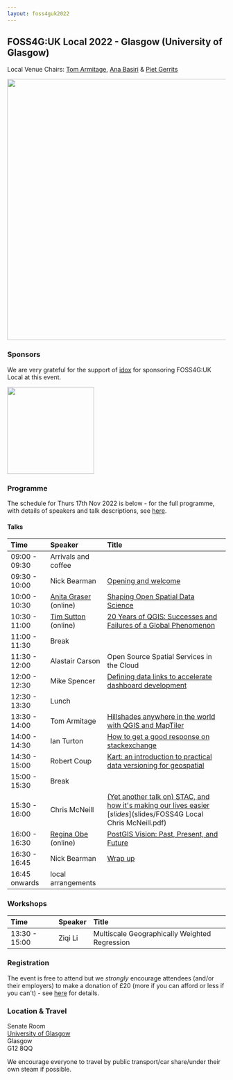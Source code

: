 ```yaml
---
layout: foss4guk2022
---
```


## FOSS4G:UK Local 2022 - Glasgow (University of Glasgow)

Local Venue Chairs: [Tom Armitage](https://twitter.com/MapNav_Tom), [Ana Basiri](https://twitter.com/anahidbasiri) & [Piet Gerrits](https://pgerrits.com/)

<img src="images/uni-of-glasgow.jpg" width="600" align="middle">

### Sponsors
We are very grateful for the support of [idox](https://www.thinkwhere.com/) for sponsoring FOSS4G:UK Local at this event. 

[<img src="images/idox_logo.jpg" width="200" align="middle">](https://www.thinkwhere.com/)

### Programme

The schedule for Thurs 17th Nov 2022 is below - for the full programme, with details of speakers and talk descriptions, see [here](https://docs.google.com/spreadsheets/d/1ChtOtqO0PfZ2ckiZqqJxyV3VhP3Xm-WnkJ6NwZ2UVTM).

#### Talks

Time | Speaker | Title 
:-----|:-----|:-----
09:00 - 09:30|Arrivals and coffee 
09:30 - 10:00|Nick Bearman| [Opening and welcome](https://www.youtube.com/watch?v=DLwNwLpkwOI&list=PLCvveKqdciOnXD8evjaRrDGLkp7vIDNKp&index=5)
10:00 - 10:30|[Anita Graser](https://anitagraser.com/) (online) | [Shaping Open Spatial Data Science](https://www.youtube.com/watch?v=Iza34-rtQ4A&list=PLCvveKqdciOnXD8evjaRrDGLkp7vIDNKp&index=4)
10:30 - 11:00|[Tim Sutton](https://kartoza.com/the_team/HR-EMP-00002/) (online)| [20 Years of QGIS: Successes and Failures of a Global Phenomenon](https://www.youtube.com/watch?v=UJWmX16rVQc&list=PLCvveKqdciOnXD8evjaRrDGLkp7vIDNKp&index=3)
11:00 - 11:30| Break
11:30 - 12:00 | Alastair Carson	 | Open Source Spatial Services in the Cloud 
12:00 - 12:30 | Mike Spencer	| [Defining data links to accelerate dashboard development](https://www.youtube.com/watch?v=WOl3eRdwsKc&list=PLCvveKqdciOkWG1LlYTrTAlwinlFtRBAD&index=2)
12:30 - 13:30 | Lunch 
13:30 - 14:00 | Tom Armitage	| [Hillshades anywhere in the world with QGIS and MapTiler](https://www.youtube.com/watch?v=YEQ4krIUn_g&list=PLCvveKqdciOkWG1LlYTrTAlwinlFtRBAD&index=3) 
14:00 - 14:30|Ian Turton | [How to get a good response on stackexchange](https://www.youtube.com/watch?v=6PhPb62q0sE&list=PLCvveKqdciOkWG1LlYTrTAlwinlFtRBAD&index=4) | 
14:30 - 15:00 |Robert Coup |	[Kart: an introduction to practical data versioning for geospatial](https://www.youtube.com/watch?v=fAIh6p4rczY&list=PLCvveKqdciOkWG1LlYTrTAlwinlFtRBAD&index=5)
15:00 - 15:30 | Break 
15:30 - 16:00 |Chris McNeill |	[(Yet another talk on) STAC, and how it's making our lives easier](https://www.youtube.com/watch?v=o_p3hCnuras) [*slides*](slides/FOSS4G Local Chris McNeill.pdf) 
16:00 - 16:30|[Regina Obe](https://twitter.com/reginaobe) (online)|  [PostGIS Vision: Past, Present, and Future](https://www.youtube.com/watch?v=xnF0PqMB3cI&list=PLCvveKqdciOnXD8evjaRrDGLkp7vIDNKp&index=2)
16:30 - 16:45| Nick Bearman| [Wrap up](https://www.youtube.com/watch?v=HDgwwCYhBts&list=PLCvveKqdciOnXD8evjaRrDGLkp7vIDNKp&index=2)
16:45 onwards|local arrangements

### Workshops

Time | Speaker | Title 
:-----|:-----|:-----
13:30 - 15:00| Ziqi Li |	Multiscale Geographically Weighted Regression 
	

### Registration

The event is free to attend but we *strongly* encourage attendees (and/or their employers) to make a donation of £20 (more if you can afford or less if you can't) - see [here](https://uk.osgeo.org/foss4guk2022local/index.html#registration) for details.


### Location & Travel

Senate Room<br>
[University of Glasgow](https://www.openstreetmap.org/way/26624925#map=17/55.87326/-4.28901)<br>
Glasgow<br>
G12 8QQ<br>

We encourage everyone to travel by public transport/car share/under their own steam if possible.